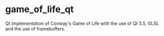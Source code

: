# game_of_life_qt

Qt implementation of Conway's Game of Life with the use of Qt 5.5, GLSL and the use of framebuffers. 
